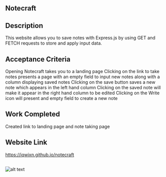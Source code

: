 ## Notecraft

## Description

This website allows you to save notes with Express.js by using GET and FETCH requests to store and apply input data.

## Acceptance Criteria

Opening Notecraft takes you to a landing page
Clicking on the link to take notes presents a page with an empty field to input new notes along with a column displaying saved notes
Clicking on the save button saves a new note which appears in the left hand column
Clicking on the saved note will make it appear in the right hand column to be edited
Clicking on the Write icon will present and empty field to create a new note


## Work Completed

Created link to landing page and note taking page



## Website Link

https://iqwixn.github.io/notecraft

##

![alt text](horiseon-first-challenge\assets\images\notecraftscreenshot.png)